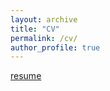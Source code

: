 ```yaml
---
layout: archive
title: "CV"
permalink: /cv/
author_profile: true
---
```


<a href="yyy-apple.github.io/files/cv.pdf" target="_blank">resume</a>
